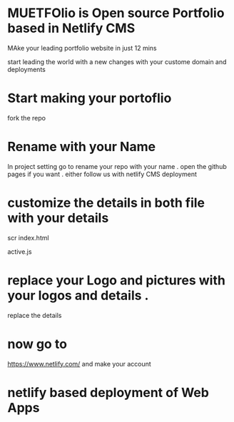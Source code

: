 # MUETFOlio is Open source Portfolio based in Netlify CMS 

 MAke your leading portfolio website in just 12 mins

 start leading the world with a new changes with your custome domain and deployments 
 
 # Start making your portoflio 
 fork the repo 
 # Rename with your Name 
 In project setting go to rename your repo with your name .
 open the github pages if you want . either follow us with netlify CMS deployment 
 # customize the details in both file with your details 
 scr 
 index.html 
 
 active.js 
 
 # replace your Logo and pictures with your logos and details .
 replace the details 
 # now go to 
 https://www.netlify.com/
 and make your account 
# netlify based deployment of Web Apps 
